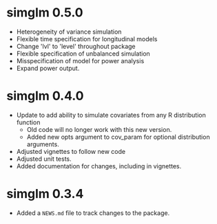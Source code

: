 # simglm 0.5.0
* Heterogeneity of variance simulation
* Flexible time specification for longitudinal models
* Change 'lvl' to 'level' throughout package
* Flexible specification of unbalanced simulation
* Misspecification of model for power analysis
* Expand power output.

# simglm 0.4.0

* Update to add ability to simulate covariates from any R distribution function
    + Old code will no longer work with this new version.
    + Added new opts argument to cov_param for optional distribution arguments.
* Adjusted vignettes to follow new code
* Adjusted unit tests.
* Added documentation for changes, including in vignettes.

# simglm 0.3.4

* Added a `NEWS.md` file to track changes to the package.



